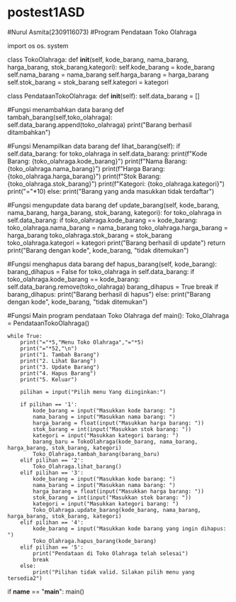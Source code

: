 # postest1ASD
#Nurul Asmita(2309116073)
#Program Pendataan Toko Olahraga

import os
os. system

class TokoOlahraga:
    def __init__(self, kode_barang, nama_barang, harga_barang, stok_barang,kategori):
        self.kode_barang = kode_barang
        self.nama_barang = nama_barang
        self.harga_barang = harga_barang
        self.stok_barang = stok_barang
        self.kategori = kategori

class PendataanTokoOlahraga:
    def __init__(self):
        self.data_barang = []
        
#Fungsi menambahkan data barang
    def tambah_barang(self,toko_olahraga):
        self.data_barang.append(toko_olahraga)
        print("Barang berhasil ditambahkan")
        
#Fungsi Menampilkan data barang
    def lihat_barang(self):
        if self.data_barang:
            for toko_olahraga in self.data_barang:
                print(f"Kode Barang: {toko_olahraga.kode_barang}")
                print(f"Nama Barang: {toko_olahraga.nama_barang}")
                print(f"Harga Barang: {toko_olahraga.harga_barang}")
                print(f"Stok Barang: {toko_olahraga.stok_barang}")
                print(f"Kategori: {toko_olahraga.kategori}")
                print("="*10)
        else:
            print("Barang yang anda masukkan tidak terdaftar")
            
#Fungsi mengupdate data barang
    def update_barang(self, kode_barang, nama_barang, harga_barang, stok_barang, kategori):
        for toko_olahraga in self.data_barang:
            if toko_olahraga.kode_barang == kode_barang:
                toko_olahraga.nama_barang = nama_barang
                toko_olahraga.harga_barang = harga_barang
                toko_olahraga.stok_barang = stok_barang
                toko_olahraga.kategori = kategori
                print("Barang berhasil di update")
                return
            print("Barang dengan kode", kode_barang, "tidak ditemukan")

#Fungsi menghapus data barang
    def hapus_barang(self, kode_barang):
        barang_dihapus = False
        for toko_olahraga in self.data_barang:
            if toko_olahraga.kode_barang == kode_barang:
                self.data_barang.remove(toko_olahraga)
                barang_dihapus = True
                break
        if barang_dihapus:
                print("Barang berhasil di hapus")
        else:
            print("Barang dengan kode", kode_barang, "tidak ditemukan")
            

#Fungsi Main program pendataan Toko Olahraga
def main():
    Toko_Olahraga = PendataanTokoOlahraga()
    
    while True:
        print("="*5,"Menu Toko Olahraga","="*5)
        print("="*52,"\n")
        print("1. Tambah Barang")
        print("2. Lihat Barang")
        print("3. Update Barang")
        print("4. Hapus Barang")
        print("5. Keluar")
        
        pilihan = input("Pilih menu Yang diinginkan:")
        
        if pilihan == '1':
            kode_barang = input("Masukkan kode barang: ")
            nama_barang = input("Masukkan nama barang: ")
            harga_barang = float(input("Masukkan harga barang: "))
            stok_barang = int(input("Masukkan stok barang: "))
            kategori = input("Masukkan kategori barang: ")
            barang_baru = TokoOlahraga(kode_barang, nama_barang, harga_barang, stok_barang, kategori)
            Toko_Olahraga.tambah_barang(barang_baru)
        elif pilihan == '2':
            Toko_Olahraga.lihat_barang()
        elif pilihan == '3':
            kode_barang = input("Masukkan kode barang: ")
            nama_barang = input("Masukkan nama barang: ")
            harga_barang = float(input("Masukkan harga barang: "))
            stok_barang = int(input("Masukkan stok barang: "))
            kategori = input("Masukkan kategori barang: ")
            Toko_Olahraga.update_barang(kode_barang, nama_barang, harga_barang, stok_barang, kategori)
        elif pilihan == '4':
            kode_barang = input("Masukkan kode barang yang ingin dihapus: ")
            Toko_Olahraga.hapus_barang(kode_barang)
        elif pilihan == '5':
            print("Pendataan di Toko Olahraga telah selesai")
            break
        else:
            print("Pilihan tidak valid. Silakan pilih menu yang tersedia2")
            
if __name__ == "__main__":
    main()
